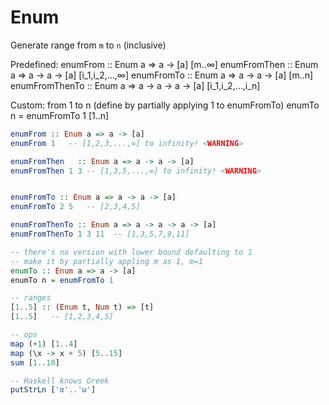 # Enum

Generate range from `m` to `n` (inclusive)

Predefined:
enumFrom       :: Enum a => a -> [a]                [m..∞]
enumFromThen   :: Enum a => a -> a -> [a]           [i_1,i_2,...,∞]
enumFromTo     :: Enum a => a -> a -> [a]           [m..n]
enumFromThenTo :: Enum a => a -> a -> a -> [a]      [i_1,i_2,...,i_n]

Custom: from 1 to n (define by partially applying 1 to enumFromTo)
enumTo n = enumFromTo 1     [1..n]

```hs
enumFrom :: Enum a => a -> [a]
enumFrom 1   -- [1,2,3,...,∞] to infinity! <WARNING>

enumFromThen   :: Enum a => a -> a -> [a]
enumFromThen 1 3 -- [1,3,5,...,∞] to infinity! <WARNING>


enumFromTo :: Enum a => a -> a -> [a]
enumFromTo 2 5   -- [2,3,4,5]

enumFromThenTo :: Enum a => a -> a -> a -> [a]
enumFromThenTo 1 3 11  -- [1,3,5,7,9,11]

-- there's no version with lower bound defaulting to 1
-- make it by partially appling m as 1, m=1
enumTo :: Enum a => a -> [a]
enumTo n = enumFromTo 1

-- ranges
[1..5] :: (Enum t, Num t) => [t]
[1..5]   -- [1,2,3,4,5]

-- ops
map (+1) [1..4]
map (\x -> x + 5) [5..15]
sum [1..10]

-- Haskell knows Greek
putStrLn ['α'..'ω']
```
